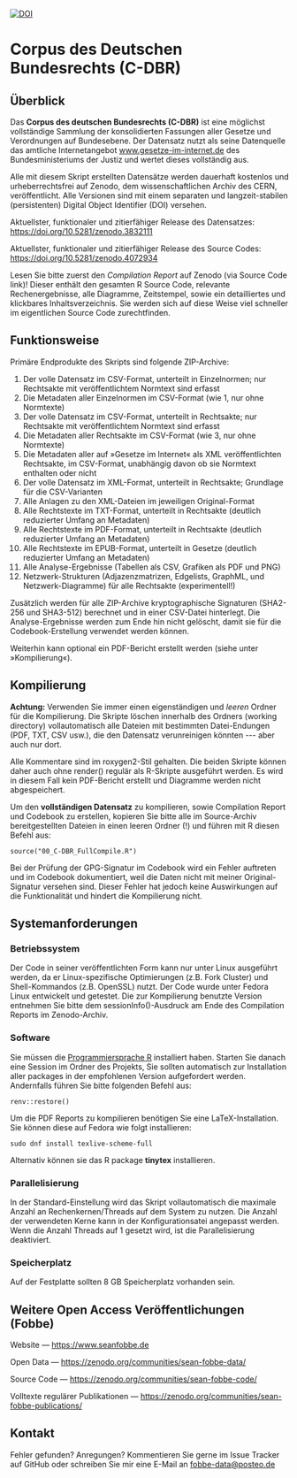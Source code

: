 [![DOI](https://zenodo.org/badge/doi/10.5281/zenodo.3832111.svg)](https://doi.org/10.5281/zenodo.3832111)

# Corpus des Deutschen Bundesrechts (C-DBR)


## Überblick

Das **Corpus des deutschen Bundesrechts (C-DBR)** ist eine möglichst vollständige Sammlung der konsolidierten Fassungen aller Gesetze und Verordnungen auf Bundesebene. Der Datensatz nutzt als seine Datenquelle das amtliche Internetangebot www.gesetze-im-internet.de des Bundesministeriums der Justiz und wertet dieses vollständig aus.

Alle mit diesem Skript erstellten Datensätze werden dauerhaft kostenlos und urheberrechtsfrei auf Zenodo, dem wissenschaftlichen Archiv des CERN, veröffentlicht. Alle Versionen sind mit einem separaten und langzeit-stabilen (persistenten) Digital Object Identifier (DOI) versehen.

Aktuellster, funktionaler und zitierfähiger Release des Datensatzes: https://doi.org/10.5281/zenodo.3832111

Aktuellster, funktionaler und zitierfähiger Release des Source Codes: https://doi.org/10.5281/zenodo.4072934

Lesen Sie bitte zuerst den *Compilation Report* auf Zenodo (via Source Code link)! Dieser enthält den gesamten R Source Code, relevante Rechenergebnisse, alle Diagramme, Zeitstempel, sowie ein detailliertes und klickbares Inhaltsverzeichnis. Sie werden sich auf diese Weise viel schneller im eigentlichen Source Code zurechtfinden.



## Funktionsweise

Primäre Endprodukte des Skripts sind folgende ZIP-Archive:

1. Der volle Datensatz im CSV-Format, unterteilt in Einzelnormen; nur Rechtsakte mit veröffentlichtem Normtext sind erfasst
2. Die Metadaten aller Einzelnormen im CSV-Format (wie 1, nur ohne Normtexte)
3. Der volle Datensatz im CSV-Format, unterteilt in Rechtsakte; nur Rechtsakte mit veröffentlichtem Normtext sind erfasst
4. Die Metadaten aller Rechtsakte im CSV-Format (wie 3, nur ohne Normtexte)
5. Die Metadaten aller auf »Gesetze im Internet« als XML veröffentlichten Rechtsakte, im CSV-Format, unabhängig davon ob sie Normtext enthalten oder nicht
6. Der volle Datensatz im XML-Format, unterteilt in Rechtsakte; Grundlage für die CSV-Varianten
7. Alle Anlagen zu den XML-Dateien im jeweiligen Original-Format
8. Alle Rechtstexte im TXT-Format, unterteilt in Rechtsakte (deutlich reduzierter Umfang an Metadaten)
9. Alle Rechtstexte im PDF-Format, unterteilt in Rechtsakte (deutlich reduzierter Umfang an Metadaten)
10. Alle Rechtstexte im EPUB-Format, unterteilt in Gesetze (deutlich reduzierter Umfang an Metadaten)
11. Alle Analyse-Ergebnisse (Tabellen als CSV, Grafiken als PDF und PNG)
12. Netzwerk-Strukturen (Adjazenzmatrizen, Edgelists, GraphML, und Netzwerk-Diagramme) für alle Rechtsakte (experimentell!)

Zusätzlich werden für alle ZIP-Archive kryptographische Signaturen (SHA2-256 und SHA3-512) berechnet und in einer CSV-Datei hinterlegt. Die Analyse-Ergebnisse werden zum Ende hin nicht gelöscht, damit sie für die Codebook-Erstellung verwendet werden können.

Weiterhin kann optional ein PDF-Bericht erstellt werden (siehe unter »Kompilierung«).


## Kompilierung

**Achtung:** Verwenden Sie immer einen eigenständigen und *leeren* Ordner für die Kompilierung. Die Skripte löschen innerhalb des Ordners (working directory) vollautomatisch alle Dateien mit bestimmten Datei-Endungen (PDF, TXT, CSV usw.), die den Datensatz verunreinigen könnten --- aber auch nur dort.

Alle Kommentare sind im roxygen2-Stil gehalten. Die beiden Skripte können daher auch ohne render() regulär als R-Skripte ausgeführt werden. Es wird in diesem Fall kein PDF-Bericht erstellt und Diagramme werden nicht abgespeichert.

Um den **vollständigen Datensatz** zu kompilieren, sowie Compilation Report und Codebook zu erstellen, kopieren Sie bitte alle im Source-Archiv bereitgestellten Dateien in einen leeren Ordner (!) und führen mit R diesen Befehl aus:


```
source("00_C-DBR_FullCompile.R")
```

Bei der Prüfung der GPG-Signatur im Codebook wird ein Fehler auftreten und im Codebook dokumentiert, weil die Daten nicht mit meiner Original-Signatur versehen sind. Dieser Fehler hat jedoch keine Auswirkungen auf die Funktionalität und hindert die Kompilierung nicht.


## Systemanforderungen

### Betriebssystem

Der Code in seiner veröffentlichten Form kann nur unter Linux ausgeführt werden, da er Linux-spezifische Optimierungen (z.B. Fork Cluster) und Shell-Kommandos (z.B. OpenSSL) nutzt. Der Code wurde unter Fedora Linux entwickelt und getestet. Die zur Kompilierung benutzte Version entnehmen Sie bitte dem sessionInfo()-Ausdruck am Ende des Compilation Reports im Zenodo-Archiv.

### Software

Sie müssen die [Programmiersprache R](https://www.r-project.org/) installiert haben. Starten Sie danach eine Session im Ordner des Projekts, Sie sollten automatisch zur Installation aller packages in der empfohlenen Version aufgefordert werden. Andernfalls führen Sie bitte folgenden Befehl aus:

```
renv::restore()
```

Um die PDF Reports zu kompilieren benötigen Sie eine LaTeX-Installation. Sie können diese auf Fedora wie folgt installieren:

```
sudo dnf install texlive-scheme-full
```

Alternativ können sie das R package **tinytex** installieren.


### Parallelisierung

In der Standard-Einstellung wird das Skript vollautomatisch die maximale Anzahl an Rechenkernen/Threads auf dem System zu nutzen. Die Anzahl der verwendeten Kerne kann in der Konfigurationsatei angepasst werden. Wenn die Anzahl Threads auf 1 gesetzt wird, ist die Parallelisierung deaktiviert.

### Speicherplatz

Auf der Festplatte sollten 8 GB Speicherplatz vorhanden sein.

 



## Weitere Open Access Veröffentlichungen (Fobbe)

Website — https://www.seanfobbe.de

Open Data  —  https://zenodo.org/communities/sean-fobbe-data/

Source Code  —  https://zenodo.org/communities/sean-fobbe-code/

Volltexte regulärer Publikationen  —  https://zenodo.org/communities/sean-fobbe-publications/



## Kontakt

Fehler gefunden? Anregungen? Kommentieren Sie gerne im Issue Tracker auf GitHub oder schreiben Sie mir eine E-Mail an [fobbe-data@posteo.de](fobbe-data@posteo.de)
